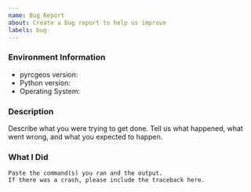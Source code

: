 ```yaml
---
name: Bug Report
about: Create a bug report to help us improve
labels: bug
---
```


<!-- Please search existing issues to avoid creating duplicates. -->

### Environment Information

-   pyrcgeos version:
-   Python version:
-   Operating System:

### Description

Describe what you were trying to get done.
Tell us what happened, what went wrong, and what you expected to happen.

### What I Did

```
Paste the command(s) you ran and the output.
If there was a crash, please include the traceback here.
```
